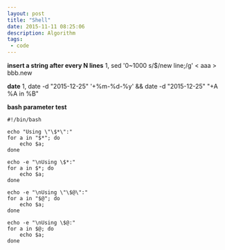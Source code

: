 ```yaml
---
layout: post
title: "Shell"
date: 2015-11-11 08:25:06
description: Algorithm 
tags:
 - code
---
```


**insert a string after every N lines**
1, sed '0~1000 s/$/new line;/g' < aaa > bbb.new

**date**
1, date -d "2015-12-25" '+%m-%d-%y' &&  date -d "2015-12-25" "+A %A in %B"

**bash parameter test**
```
#!/bin/bash

echo "Using \"\$*\":"
for a in "$*"; do
    echo $a;
done

echo -e "\nUsing \$*:"
for a in $*; do
    echo $a;
done

echo -e "\nUsing \"\$@\":"
for a in "$@"; do
    echo $a;
done

echo -e "\nUsing \$@:"
for a in $@; do
    echo $a;
done
```
